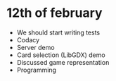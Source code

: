 # 12th of february
* We should start writing tests
* Codacy
* Server demo
* Card selection (LibGDX) demo
* Discussed game representation
* Programming
